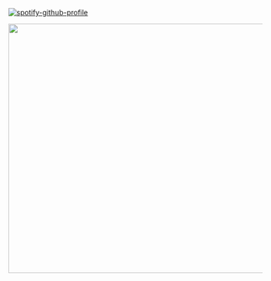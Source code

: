 [![spotify-github-profile](https://spotify-github-profile.kittinanx.com/api/view?uid=cc7ruoqolcp0f2nf5f1txlivi&cover_image=true&theme=novatorem&show_offline=false&background_color=121212&interchange=false&bar_color_cover=true&bar_color=53b14f)](https://github.com/kittinan/spotify-github-profile)

<p align="center">
  <img width="735" height="494" src="https://github.com/user-attachments/assets/66412d76-5202-4084-8d8b-78fb0a8a058e">
</p>












